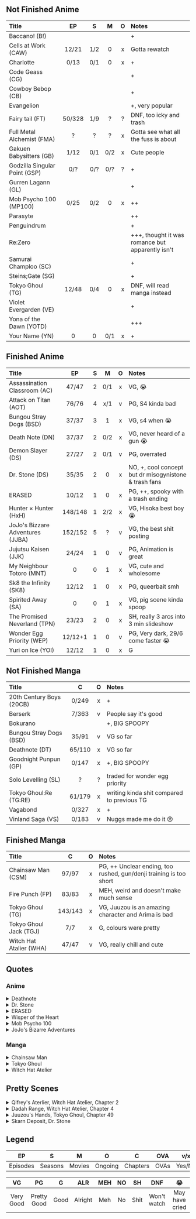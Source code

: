 ## Not Finished Anime

| Title                         |   EP   |  S  |  M  |  O  | Notes                                            |
| :---------------------------- | :----: | :-: | :-: | :-: | :----------------------------------------------- |
| Baccano! (B!)                 |        |     |     |     | +                                                |
| Cells at Work (CAW)           | 12/21  | 1/2 |  0  |  x  | Gotta rewatch                                    |
| Charlotte                     |  0/13  | 0/1 |  0  |  x  | +                                                |
| Code Geass (CG)               |        |     |     |     | +                                                |
| Cowboy Bebop (CB)             |        |     |     |     | +                                                |
| Evangelion                    |        |     |     |     | +, very popular                                  |
| Fairy tail (FT)               | 50/328 | 1/9 |  ?  |  ?  | DNF, too icky and trash                          |
| Full Metal Alchemist (FMA)    |   ?    |  ?  |  ?  |  x  | Gotta see what all the fuss is about             |
| Gakuen Babysitters (GB)       |  1/12  | 0/1 | 0/2 |  x  | Cute people                                      |
| Godzilla Singular Point (GSP) |  0/?   | 0/? | 0/? |  ?  | +                                                |
| Gurren Lagann (GL)            |        |     |     |     | +                                                |
| Mob Psycho 100 (MP100)        |  0/25  | 0/2 |  0  |  x  | ++                                               |
| Parasyte                      |        |     |     |     | ++                                               |
| Penguindrum                   |        |     |     |     | +                                                |
| Re:Zero                       |        |     |     |     | +++, thought it was romance but apparently isn't |
| Samurai Champloo (SC)         |        |     |     |     | +                                                |
| Steins;Gate (SG)              |        |     |     |     | +                                                |
| Tokyo Ghoul (TG)              | 12/48  | 0/4 |  0  |  x  | DNF, will read manga instead                     |
| Violet Evergarden (VE)        |        |     |     |     | +                                                |
| Yona of the Dawn (YOTD)       |        |     |     |     | +++                                              |
| Your Name (YN)                |   0    |  0  | 0/1 |  x  | +                                                |

## Finished Anime

| Title                            |   EP    |  S  |  M  |  O  | Notes                                                 |
| :------------------------------- | :-----: | :-: | :-: | :-: | :---------------------------------------------------- |
| Assassination Classroom (AC)     |  47/47  |  2  | 0/1 |  x  | VG, :sob:                                             |
| Attack on Titan (AOT)            |  76/76  |  4  | x/1 |  v  | PG, S4 kinda bad                                      |
| Bungou Stray Dogs (BSD)          |  37/37  |  3  |  1  |  x  | VG, s4 when :sob:                                     |
| Death Note (DN)                  |  37/37  |  2  | 0/2 |  x  | VG, never heard of a gun :sob:                        |
| Demon Slayer (DS)                |  27/27  |  2  | 0/1 |  v  | PG, overrated                                         |
| Dr. Stone (DS)                   |  35/35  |  2  |  0  |  x  | NO, +, cool concept but dr misogynistone & trash fans |
| ERASED                           |  10/12  |  1  |  0  |  x  | PG, ++, spooky with a trash ending                    |
| Hunter × Hunter (HxH)            | 148/148 |  1  | 2/2 |  x  | VG, Hisoka best boy :sob:                             |
| JoJo's Bizzare Adventures (JJBA) | 152/152 |  5  |  ?  |  v  | VG, the best shit posting                             |
| Jujutsu Kaisen (JJK)             |  24/24  |  1  |  0  |  v  | PG, Animation is great                                |
| My Neighbour Totoro (MNT)        |    0    |  0  |  1  |  x  | VG, cute and wholesome                                |
| Sk8 the Infinity (SK8)           |  12/12  |  1  |  0  |  x  | PG, queerbait smh                                     |
| Spirited Away (SA)               |    0    |  0  |  1  |  x  | VG, pig scene kinda spoop                             |
| The Promised Neverland (TPN)     |  23/23  |  2  |  0  |  x  | SH, really 3 arcs into 3 min slideshow                |
| Wonder Egg Priority (WEP)        | 12/12+1 |  1  |  0  |  v  | PG, Very dark, 29/6 come faster :sob:                 |
| Yuri on Ice (YOI)                |  12/12  |  1  |  0  |  x  | G                                                     |

## Not Finished Manga

| Title                    |   C    |  O  | Notes                                      |
| :----------------------- | :----: | :-: | :----------------------------------------- |
| 20th Century Boys (20CB) | 0/249  |  x  | +                                          |
| Berserk                  | 7/363  |  v  | People say it's good                       |
| Bokurano                 |        |     | +, BIG SPOOPY                              |
| Bungou Stray Dogs (BSD)  | 35/91  |  v  | VG so far                                  |
| Deathnote (DT)           | 65/110 |  x  | VG so far                                  |
| Goodnight Punpun (GP)    | 0/147  |  x  | +, BIG SPOOPY                              |
| Solo Levelling (SL)      |   ?    |  ?  | traded for wonder egg priority             |
| Tokyo Ghoul:Re (TG:RE)   | 61/179 |  x  | writing kinda shit compared to previous TG |
| Vagabond                 | 0/327  |  x  | +                                          |
| Vinland Saga (VS)        | 0/183  |  v  | Nuggs made me do it :angry:                |

## Finished Manga

| Title                   |    C    |  O  | Notes                                                              |
| :---------------------- | :-----: | :-: | :----------------------------------------------------------------- |
| Chainsaw Man (CSM)      |  97/97  |  x  | PG, ++ Unclear ending, too rushed, gun/denji training is too short |
| Fire Punch (FP)         |  83/83  |  x  | MEH, weird and doesn't make much sense                             |
| Tokyo Ghoul (TG)        | 143/143 |  x  | VG, Juuzou is an amazing character and Arima is bad                |
| Tokyo Ghoul Jack (TGJ)  |   7/7   |  x  | G, colours were pretty                                             |
| Witch Hat Atalier (WHA) |  47/47  |  v  | VG, really chill and cute                                          |

## Quotes

### Anime

<details> <summary> Deathnote </summary>

> "The human world is a boring place with boring people doing boring things."
>
> Ryuk

</details>

<details><summary> Dr. Stone </summary>

> "The greatest invention in human history-" - Senku
> "Smartphones?!" - Taiju
> "You sure love your smartphone. No, guns." - Senku
>
> Senku and Taiju, EP 3
>
> <details> <summary> Context </summary> They are in search of a weapon to kill Tsukasa. </details>

> "Listen up, Suika. You're nearsighted as hell."
>
> Senku, EP 11
>
> <details> <summary> Context </summary> Making glass and removing the watermelon from Suika's head. </details>

> "Don't worry, the rest of the chemicals are harmless... let's go get some ammonia!"
>
> Senku, EP 13
>
> <details> <summary> Context </summary> Kohaku gets angry that they're using so many dangerous chemicals. </details>

> "What are you doing with that mouse, Senku?" - Gen
> "Are we eating it?" - Kohaku
> "Dah-uh, I like how that's the first thing that comes to your mind." - Gen
>
> Gen and Kohaku, EP 15
>
> <details> <summary> Context </summary> Senku finds a suspicious dead mouse and is doing experiments on it. </details>

</details>

<details><summary> ERASED </summary>

> "Don't eat the pizza on the way there, okay?" - Airi
> "I don't get it, is that a joke only millenials would get?" - Satoru
>
> Airi and Satoru, EP 1
>
> <details> <summary> Context </summary> Satoru goes to deliver a pizza. </details>

</details>

<details> <summary> Wisper of the Heart </summary>

> "By the way, great lyrics! They're even cornier than the original!"
>
> blue hair guy
>
> <details> <summary>Context</summary>Blue guy reads the lyrics of the song Shizuku is writing when she forgets her book.</details>

</details>

<details><summary> Mob Psycho 100 </summary>

> "You're missing out on life!" - Dimple
> "My dad said that people who've never smoked before are missing out on half of their lives. It made me realize that everyone has a different idea of missing out" - Mob
>
> Mob and Dimple, EP 3
>
> <details> <summary> Context </summary> Mob and his classmate get duped into joining a creepy cult. </details>
 </details>

<details> <summary> JoJo's Bizarre Adventures </summary>

> "Would it kill you to use the door?"
>
> Dio, EP 68
>
> <details> <summary> Context </summary> Talking to Vanilla Ice after he breaks the door on his way out. </details>

> "That's fuckin' genius! You're so smart, Josuke!" - Okuyasu
> "Hehe, thanks! ~~Though that doesn't mean much coming from you...~~" - Josuke
>
> Okuyasu and Josuke, EP 82
>
> <details> <summary>Context</summary>Talking about stopping Yukako from being crazy about Koichi.</details>

> "Yukako and I ended up kissing. Yeah..." - Koichi
> [Josuke falls off the window]
>
> Koichi and Josuke, EP 94
>
> <details> <summary>Image</summary> <img src=https://i.imgur.com/qdQRmdn.png/> </details>
> <details> <summary>Context</summary>After Yukako used the love makeup and they kissed in the supermarket.</details>

> "S-H-I-T!"
>
> Echoes Act 3, EP 97
>
> <details> <summary>Image</summary> <img src=https://i.imgur.com/LgpLW6R.png/> </details>
> <details> <summary>Context</summary>Act 2 levels up and fights Kira's stand. </details>

> "Who the fuck digs up dirt looking for dirt?!"
>
> Ghiaccio, EP 131
>
> <details> <summary>Context</summary>Ghiaccio is angry because of people telling him to "dig up dirt" as in "get information".</details>

> "Ow! Be more gentle Giorno!" - Mista
> "You're a gangster for crying out loud, so quit fussing" - Giorno
>
> Mista and Giorno, EP 132
>
> <details> <summary>Context</summary>Giorno is healing Mista's wounds after the fight with Ghiaccio.</details>

</details>

### Manga

<details> <summary> Chainsaw Man </summary>

> <details> <summary>Denji and Aki, Chapter 3</summary> <img src=https://i.imgur.com/VCGYPSR.png/> </details>

> <details> <summary> Power, Chapter 53 </summary> <img src=https://i.imgur.com/K6JWYs0.png/> </details>

</details>

<details> <summary> Tokyo Ghoul </summary>

> <details> <summary> Juuzou and Amon, Chapter 49 </summary> <img src=..\Random\Manga\juuzou-chapter-49.png/> </details>

> <details> <summary> Juuzou, Chapter 49 </summary> <img src=https://i.imgur.com/3Giyne7.png /> </details>

> <details> <summary> Juuzou, Chapter 60 </summary> <img src=https://i.imgur.com/vLOWL4r.png /> </details>

> <details> <summary> Juuzou, Amon and Arima, Chapter 80 </summary> <img src=https://i.imgur.com/E0eWSGT.png /> </details>

> <details> <summary> Juuzou Bike Scene, Chapter 60 </summary> <img src= ../Random/Manga/juuzou-fight.png/> </details>

> <details> <summary> Juuzou and Noro, Chapter 77 </summary> <img src=https://i.imgur.com/1fmrIWm.png/> </details>

> <details> <summary> The Owl, Chapter 126 </summary> <img src=https://i.imgur.com/nBqpkLr.png /> </details>

</details>

<details> <summary> Witch Hat Atelier </summary>

> <details> <summary> Chapter 8 </summary> <img src=https://i.imgur.com/9VCKsqW.png/> </details>

> <details> <summary> Quifrey and Olruggio, Chapter 9 </summary> <img src=https://i.imgur.com/MVPz7UX.png/> </details>

> <details> <summary> Quifrey, Chapter 9 </summary> <img src=https://i.imgur.com/JaAAii5.png/> </details>

> <details> <summary> Coco, Chapter 11 </summary> <img src=https://i.imgur.com/Pc6u7pD.png/> </details>

> <details> <summary> Coco, Richeh and Tetia, Chapter 34 </summary> <img src=https://i.imgur.com/Za36Xuy.png /> </details>

</details>

## Pretty Scenes

<details> <summary> Qifrey's Aterlier, Witch Hat Atelier, Chapter 2 </summary> <img src= https://i.imgur.com/R3pzvbf.png/> </details>

<details> <summary> Dadah Range, Witch Hat Atelier, Chapter 4 </summary> <img src=https://i.imgur.com/IPOm3M5.png/> </details>

<details> <summary> Juuzou's Hands, Tokyo Ghoul, Chapter 49 </summary> <img src=https://i.imgur.com/3ulITiI.png /> </details>

<details><summary> Skarn Deposit, Dr. Stone </summary> <img src=..\Random\Manga\skarn-deposit.png/> </details>

## Legend

|    EP    |    S    |   M    |    O    |    C     | OVA  |  v/x   |       +        |
| :------: | :-----: | :----: | :-----: | :------: | :--: | :----: | :------------: |
| Episodes | Seasons | Movies | Ongoing | Chapters | OVAs | Yes/No | Recommendation |

|    VG     |     PG      |  G   |   ALR   | MEH | NO  |  SH  |     DNF     |     :sob:      |
| :-------: | :---------: | :--: | :-----: | :-: | :-: | :--: | :---------: | :------------: |
| Very Good | Pretty Good | Good | Alright | Meh | No  | Shit | Won't watch | May have cried |

[//]: # "32 Muda 79 yare 44 Ora 46 Za Warudo 69 Dora"
[a]: # "| One Punch Man (OPM) | 0/24 | 0/2 | 0 | x | + | NOTE: FANSERVICE"
